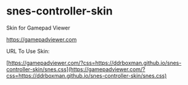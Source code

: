 # snes-controller-skin

Skin for Gamepad Viewer

https://gamepadviewer.com

URL To Use Skin:

[https://gamepadviewer.com/?css=https://ddrboxman.github.io/snes-controller-skin/snes.css](https://gamepadviewer.com/?css=https://ddrboxman.github.io/snes-controller-skin/snes.css)
